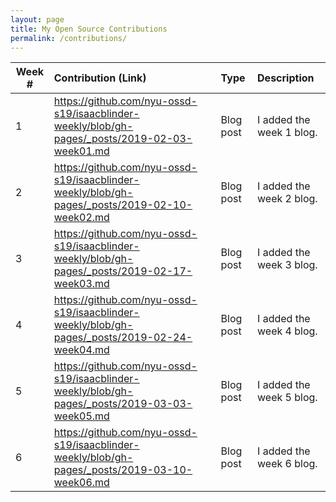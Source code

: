 ```yaml
---
layout: page
title: My Open Source Contributions
permalink: /contributions/
---
```


<!-- 
Type of the contribution should be "Wikipedia edit", "OpenStreet Map feature", "Documentation", "Course website", "Blog", 
"Browse Add-on", etc. 

The descriptioin should include a brief summary of what you did. 

Replace the first row with your contribution. 

--> 





| Week #       | Contribution (Link)  | Type  | Description | 
|---|:---|:---|:---| 
|  1   | https://github.com/nyu-ossd-s19/isaacblinder-weekly/blob/gh-pages/_posts/2019-02-03-week01.md    | Blog post  |   I added the week 1 blog.    |
|  2   |  https://github.com/nyu-ossd-s19/isaacblinder-weekly/blob/gh-pages/_posts/2019-02-10-week02.md   |  Blog post  |   I added the week 2 blog.   |
|  3   |   https://github.com/nyu-ossd-s19/isaacblinder-weekly/blob/gh-pages/_posts/2019-02-17-week03.md  |  Blog post  |   I added the week 3 blog.   |
|  4   |  https://github.com/nyu-ossd-s19/isaacblinder-weekly/blob/gh-pages/_posts/2019-02-24-week04.md   |  Blog post  |   I added the week 4 blog.   |
|  5   |   https://github.com/nyu-ossd-s19/isaacblinder-weekly/blob/gh-pages/_posts/2019-03-03-week05.md  |  Blog post  |   I added the week 5 blog.   |
|  6   |   https://github.com/nyu-ossd-s19/isaacblinder-weekly/blob/gh-pages/_posts/2019-03-10-week06.md  |  Blog post  |   I added the week 6 blog.   |
